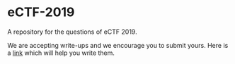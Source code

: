 # eCTF-2019
A repository for the questions of eCTF 2019.

We are accepting write-ups and we encourage you to submit yours. Here is a [link](https://ehsan.dev/pico2014/binary_exploitation/overflow1.html) which will help you write them.
